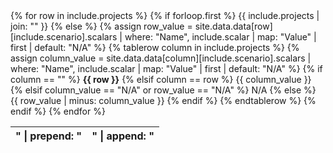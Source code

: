 <table class="comparison-table">
{% for row in include.projects %}
  {% if forloop.first %}
    <thead><tr>
      {{ include.projects
      | join: "</th><th>"
      | prepend: "<th>"
      | append: "</th>"
      }}
    </tr></thead>
  {% else %}
    {% assign row_value = site.data.data[row][include.scenario].scalars
    | where: "Name", include.scalar
    | map: "Value"
    | first
    | default: "N/A"
    %}
    {% tablerow column in include.projects %}
      {% assign column_value = site.data.data[column][include.scenario].scalars
      | where: "Name", include.scalar
      | map: "Value"
      | first
      | default: "N/A"
      %}
      {% if column == "" %}
        <strong>{{ row }}</strong>
      {% elsif column == row %}
        {{ column_value }}
      {% elsif column_value == "N/A" or row_value == "N/A" %}
        N/A
      {% else %}
        {{ row_value | minus: column_value }}
      {% endif %}
    {% endtablerow %}
  {% endif %}
{% endfor %}
</table>
